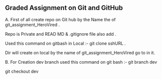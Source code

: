 ## Graded Assignment on Git and GitHub ######################################################################################################################

A. First of all create repo on Git hub by the Name the of git_assignment_HeroVired .

 Repo is Private and READ MD & .gitignore file also add .

 Used this command on gitbash in Local :- git clone sshURL .

 Dir will create on local by the name of git_assignment_HeroVired go to in it.

B. For Creation dev branch used this command on git bash :- 
 git branch dev

 git checkout dev

